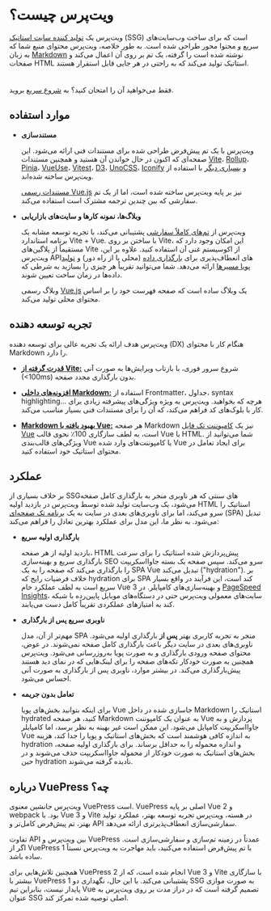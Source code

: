 # ویت‌پرس چیست؟

ویت‌پرس یک [تولید کننده سایت استاتیک](https://en.wikipedia.org/wiki/Static_site_generator) (SSG) است که برای ساخت وب‌سایت‌های سریع و محتوا محور طراحی شده است. به طور خلاصه، ویت‌پرس محتوای منبع شما که به زبان [Markdown](https://en.wikipedia.org/wiki/Markdown) نوشته شده است را گرفته، یک تم بر روی آن اعمال می‌کند و صفحات HTML استاتیک تولید می‌کند که به راحتی در هر جایی قابل استقرار هستند.

<div class="tip custom-block" style="padding-top: 8px">

فقط می‌خواهید آن را امتحان کنید؟ به [شروع سریع](./getting-started) بروید.

</div>

## موارد استفاده

- **مستندسازی**

  ویت‌پرس با یک تم پیش‌فرض طراحی شده برای مستندات فنی ارائه می‌شود. این صفحه‌ای که اکنون در حال خواندن آن هستید و همچنین مستندات [Vite](https://vitejs.dev/)، [Rollup](https://rollupjs.org/)، [Pinia](https://pinia.vuejs.org/)، [VueUse](https://vueuse.org/)، [Vitest](https://vitest.dev/)، [D3](https://d3js.org/)، [UnoCSS](https://unocss.dev/)، [Iconify](https://iconify.design/) و [بسیاری دیگر](https://www.vuetelescope.com/explore?framework.slug=vitepress) با استفاده از ویت‌پرس ساخته شده‌اند.

  [مستندات رسمی Vue.js](https://vuejs.org/) نیز بر پایه ویت‌پرس ساخته شده است، اما از یک تم سفارشی که بین چندین ترجمه مشترک است استفاده می‌کند.

- **وبلاگ‌ها، نمونه کارها و سایت‌های بازاریابی**

  ویت‌پرس از [تم‌های کاملاً سفارشی](./custom-theme) پشتیبانی می‌کند، با تجربه توسعه مشابه یک برنامه استاندارد Vite + Vue. با ساختن بر روی Vite، این امکان وجود دارد که مستقیماً از پلاگین‌های Vite از اکوسیستم غنی آن استفاده کنید. علاوه بر این، ویت‌پرس API‌های انعطاف‌پذیری برای [بارگذاری داده](./data-loading) (محلی یا از راه دور) و [تولید پویا مسیرها](./routing#dynamic-routes) ارائه می‌دهد. شما می‌توانید تقریباً هر چیزی را بسازید به شرطی که داده‌ها در زمان ساخت تعیین شوند.

  وبلاگ رسمی [Vue.js](https://blog.vuejs.org/) یک وبلاگ ساده است که صفحه فهرست خود را بر اساس محتوای محلی تولید می‌کند.

## تجربه توسعه دهنده

ویت‌پرس هدف ارائه یک تجربه عالی برای توسعه دهنده (DX) هنگام کار با محتوای Markdown را دارد.

- **[قدرت گرفته از Vite:](https://vitejs.dev/)** شروع سرور فوری، با بازتاب ویرایش‌ها به صورت آنی (<100ms) بدون بارگذاری مجدد صفحه.

- **[افزونه‌های داخلی Markdown:](./markdown)** استفاده از Frontmatter، جداول، syntax highlighting... هرچه که بخواهید. ویت‌پرس به ویژه ویژگی‌های پیشرفته زیادی برای کار با بلوک‌های کد فراهم می‌کند، که آن را برای مستندات فنی بسیار مناسب می‌کند.

- **[Markdown بهبود یافته با Vue:](./using-vue)** هر صفحه Markdown نیز یک [کامپوننت تک فایل Vue](https://vuejs.org/guide/scaling-up/sfc.html) است، به لطف سازگاری 100٪ نحوی قالب Vue با HTML. شما می‌توانید از ویژگی‌های قالب‌بندی Vue یا کامپوننت‌های وارد شده Vue برای ایجاد تعامل در محتوای استاتیک خود استفاده کنید.

## عملکرد

بر خلاف بسیاری از SSG‌های سنتی که هر ناوبری منجر به بارگذاری کامل صفحه می‌شود، یک وب‌سایت تولید شده توسط ویت‌پرس در بازدید اولیه HTML استاتیک را سرو می‌کند، اما برای ناوبری‌های بعدی در سایت به یک [برنامه تک صفحه‌ای](https://en.wikipedia.org/wiki/Single-page_application) (SPA) تبدیل می‌شود. به نظر ما، این مدل برای عملکرد بهترین تعادل را فراهم می‌کند:

- **بارگذاری اولیه سریع**

  بازدید اولیه از هر صفحه، HTML پیش‌پردازش شده استاتیک را برای سرعت بارگذاری سریع و بهینه‌سازی SEO سرو می‌کند. سپس صفحه یک بسته جاوااسکریپت را بارگذاری می‌کند که صفحه را به یک SPA Vue تبدیل می‌کند ("hydration"). بر خلاف فرضیات رایج که hydration برای SPA کند است، این فرآیند در واقع بسیار سریع است به لطف عملکرد خام Vue 3 و بهینه‌سازی‌های کامپایلر. در [PageSpeed Insights](https://pagespeed.web.dev/report?url=https%3A%2F%2Fvitepress.dev%2F)، سایت‌های معمولی ویت‌پرس حتی در دستگاه‌های موبایل پایین‌رده با شبکه کند به امتیازهای عملکردی تقریباً کامل دست می‌یابند.

- **ناوبری سریع پس از بارگذاری**

  مهم‌تر از آن، مدل SPA منجر به تجربه کاربری بهتر **پس از** بارگذاری اولیه می‌شود. ناوبری‌های بعدی در سایت دیگر باعث بارگذاری کامل صفحه نمی‌شوند. در عوض، محتوای صفحه ورودی بارگذاری و به صورت پویا به‌روزرسانی می‌شود. ویت‌پرس همچنین به صورت خودکار تکه‌های صفحه را برای لینک‌هایی که در نمای دید هستند پیش‌بارگذاری می‌کند. در بیشتر موارد، ناوبری پس از بارگذاری به صورت آنی احساس می‌شود.

- **تعامل بدون جریمه**

  برای اینکه بتوانید بخش‌های پویا Vue جاسازی شده در داخل Markdown استاتیک را hydrated کنید، هر صفحه Markdown به عنوان یک کامپوننت Vue پردازش و به جاوااسکریپت کامپایل می‌شود. این ممکن است غیر بهینه به نظر برسد، اما کامپایلر Vue به اندازه کافی هوشمند است که بخش‌های استاتیک و پویا را جدا کند، هزینه hydration و اندازه محموله را به حداقل برساند. برای بارگذاری اولیه صفحه، بخش‌های استاتیک به صورت خودکار از محموله جاوااسکریپت حذف می‌شوند و در حین hydration نادیده گرفته می‌شوند.

## درباره VuePress چه؟

ویت‌پرس جانشین معنوی VuePress است. VuePress اصلی بر پایه Vue 2 و webpack بود. با Vue 3 و Vite در هسته، ویت‌پرس تجربه توسعه بهتر، عملکرد تولید بهتر، تم پیش‌فرض کامل‌تر و API سفارشی‌سازی انعطاف‌پذیرتری ارائه می‌دهد.

تفاوت API بین ویت‌پرس و VuePress عمدتاً در زمینه تم‌سازی و سفارشی‌سازی است. اگر از VuePress 1 با تم پیش‌فرض استفاده می‌کنید، باید مهاجرت به ویت‌پرس نسبتاً ساده باشد.

همچنین تلاش‌هایی برای VuePress 2 انجام شده است، که از Vue 3 و Vite با سازگاری بیشتر با VuePress 1 پشتیبانی می‌کند. با این حال، نگهداری دو SSG به صورت موازی پایدار نیست، بنابراین تیم Vue تصمیم گرفته است که در دراز مدت بر روی ویت‌پرس به عنوان SSG اصلی توصیه شده تمرکز کند.